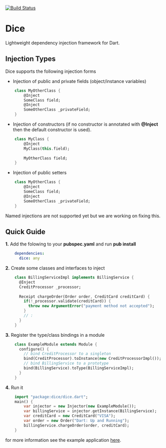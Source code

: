 [![Build Status](https://drone.io/github.com/ltackmann/dice/status.png)](https://drone.io/github.com/ltackmann/dice/latest)

Dice
====
Lightweight dependency injection framework for Dart.

Injection Types
---------------

Dice supports the following injection forms

 * Injection of public and private fields (object/instance variables)
```dart
	class MyOtherClass {
    	@Inject
      	SomeClass field;
      	@Inject
      	SomeOtherClass _privateField;
   	}
```
  
 * Injection of constructors (if no constructor is annotated with **@Inject** then the default constructor is used).
```dart 
	class MyClass {
 		@Inject
 		MyClass(this.field);
 		
 		MyOtherClass field;
 	}
```
 
 * Injection of public setters 
```dart
	class MyOtherClass {
      	@Inject
      	SomeClass field;
      	@Inject
      	SomeOtherClass _privateField;
	}
```


Named injections are not supported yet but we are working on fixing this.

Quick Guide
-----------

**1.** Add the folowing to your **pubspec.yaml** and run **pub install**
```yaml
    dependencies:
      dice: any
```

**2.** Create some classes and interfaces to inject
```dart
	class BillingServiceImpl implements BillingService {
	  @Inject
	  CreditProcessor _processor;
	  
	  Receipt chargeOrder(Order order, CreditCard creditCard) {
	    if(!_processor.validate(creditCard)) {
	      throw new ArgumentError("payment method not accepted");
	    }
	    // :
	  }
	}
```

**3.** Register the type/class bindings in a module
```dart
	class ExampleModule extends Module {
	  configure() {
	    // bind CreditProcessor to a singleton
	    bind(CreditProcessor).toInstance(new CreditProcessorImpl());
	    // bind BillingService to a prototype
	    bind(BillingService).toType(BillingServiceImpl);
	  }
	}
```

**4.** Run it
```dart
    import "package:dice/dice.dart";
	main() {
	  	var injector = new Injector(new ExampleModule());
	  	var billingService = injector.getInstance(BillingService);
	  	var creditCard = new CreditCard("VISA");
	  	var order = new Order("Dart: Up and Running");
	  	billingService.chargeOrder(order, creditCard);
	}
```

for more information see the example application [here](example/example_app.dart).
